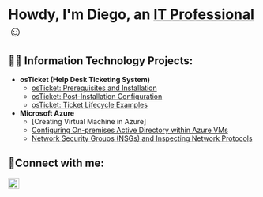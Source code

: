 <h1>Howdy, I'm Diego, an <a href="https://linkedin.com/in/diego-hernandez-61a947265">IT Professional</a>☺</h1>

<h2>👨‍💻 Information Technology Projects:</h2>

- <b>osTicket (Help Desk Ticketing System)</b>
  - [osTicket: Prerequisites and Installation](https://github.com/Diego1Hernandez/osticket-prereqs)
  - [osTicket: Post-Installation Configuration](https://github.com/Diego1Hernandez/post-install-config)
  - [osTicket: Ticket Lifecycle Examples](https://github.com/Diego1Hernandez/osTicket---Ticket-Lifecycle-Intake-Through-Resolution.git)
- <b>Microsoft Azure</b>
  - [Creating Virtual Machine in Azure]
  - [Configuring On-premises Active Directory within Azure VMs](https://github.com/Diego1Hernandez/configure-ad)
  - [Network Security Groups (NSGs) and Inspecting Network Protocols](https://github.com/Diego1Hernandez/azure-network-protocols)
  

<h2>🤳Connect with me:</h2>

[<img align="left" alt="Diego | LinkedIn" width="22px" src="https://cdn.jsdelivr.net/npm/simple-icons@v3/icons/linkedin.svg" />][linkedin]


[linkedin]: https://linkedin.com/in/diego-hernandez-61a947265
